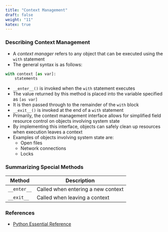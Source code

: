 ```yaml
---
title: "Context Management"
draft: false
weight: "11"
katex: true
---
```


### Describing Context Management
- A *context manager* refers to any object that can be executed using the `with` statement
- The general syntax is as follows:

```python
with context [as var]:
    statements
```

- `__enter__()` is invoked when the `with` statement executes
- The value returned by this method is placed into the variable specified as `[as var]`
- It is then passed through to the remainder of the `with` block
- `__exit__()` is invoked at the end of a `with` statement
- Primarily, the context management interface allows for simplified field resource control on objects involving system state
- By implementing this interface, objects can safely clean up resources when execution leaves a context
- Examples of objects involving system state are:
	- Open files
	- Network connections
	- Locks

### Summarizing Special Methods

| Method      | Description                        |
| ----------- | ---------------------------------- |
| `__enter__` | Called when entering a new context |
| `__exit__`  | Called when leaving a context      |

### References
- [Python Essential Reference](http://index-of.co.uk/Python/Python%20Essential%20Reference,%20Fourth%20Edition.pdf)
